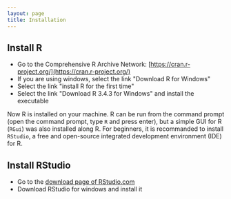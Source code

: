 ```yaml
---
layout: page
title: Installation
---
```



## Install R

- Go to the Comprehensive R Archive Network: [https://cran.r-project.org/](https://cran.r-project.org/)
- If you are using windows, select the link "Download R for Windows"
- Select the link "install R for the first time"
- Select the link "Download R 3.4.3 for Windows" and install the executable
   
Now R is installed on your machine. R can be run from the command prompt (open the command prompt, type `R` and press enter), but a simple GUI for R (`RGui`) was also installed along R. For beginners, it is recommanded to install `RStudio`, a free and open-source integrated development environment (IDE) for R.
   

## Install RStudio

- Go to the [download page of RStudio.com](https://www.rstudio.com/products/rstudio/download/#download)
- Download RStudio for windows and install it


